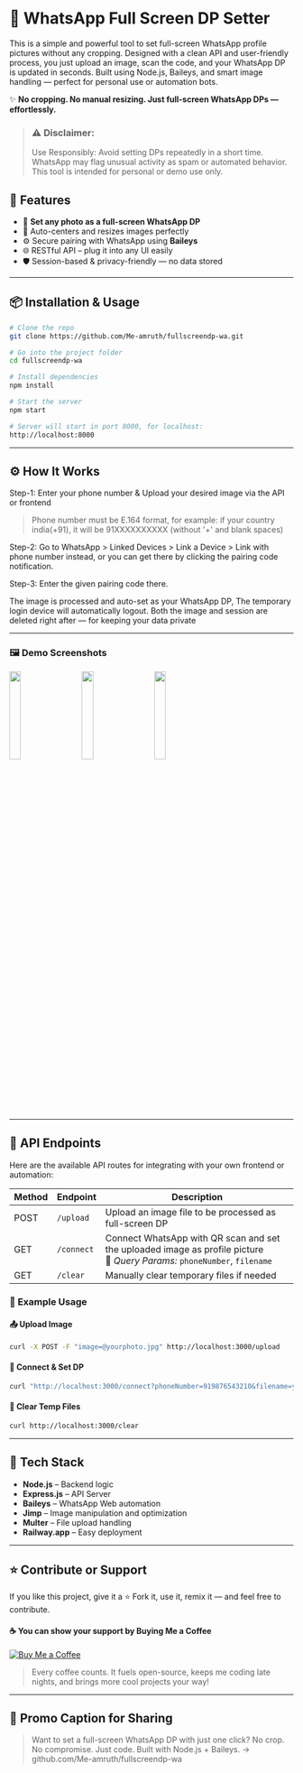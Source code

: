 # 💠 WhatsApp Full Screen DP Setter

This is a simple and powerful tool to set full-screen WhatsApp profile pictures without any cropping.
Designed with a clean API and user-friendly process, you just upload an image, scan the code, and your WhatsApp DP is updated in seconds.
Built using Node.js, Baileys, and smart image handling — perfect for personal use or automation bots.

✨ **No cropping. No manual resizing. Just full-screen WhatsApp DPs — effortlessly.**



> ### ⚠️ Disclaimer:
> Use Responsibly:
Avoid setting DPs repeatedly in a short time.
WhatsApp may flag unusual activity as spam or automated behavior.
This tool is intended for personal or demo use only.



## 🚀 Features

- 📸 **Set any photo as a full-screen WhatsApp DP**
- 🎯 Auto-centers and resizes images perfectly
- ⚙️ Secure pairing with WhatsApp using **Baileys**
- 🌐 RESTful API – plug it into any UI easily
- 🛡️ Session-based & privacy-friendly — no data stored

---

## 📦 Installation & Usage

```bash
# Clone the repo
git clone https://github.com/Me-amruth/fullscreendp-wa.git

# Go into the project folder
cd fullscreendp-wa

# Install dependencies
npm install

# Start the server
npm start

# Server will start in port 8000, for localhost:
http://localhost:8000
```

---

## ⚙️ How It Works

Step-1: Enter your phone number & Upload your desired image via the API or frontend
> Phone number must be E.164 format,
for example: if your country india(+91), it will be 91XXXXXXXXXX (without '+' and blank spaces)

Step-2: Go to WhatsApp > Linked Devices > Link a Device > Link with phone number instead, or you can get there by clicking the pairing code notification.

Step-3: Enter the given pairing code there.

The image is processed and auto-set as your WhatsApp DP, The temporary login device will automatically logout.
Both the image and session are deleted right after — for keeping your data private

---

<h3>🖼️ Demo Screenshots</h3>
<p>
  <img src="https://github.com/missnora07/resources/blob/1e83c0b804ad2ba3cd2f27f7a42c9d90f0104913/Screenshot_2025-04-11-20-41-16-533_com.android.chrome-picsay.jpg?raw=true" width="20%" />
  &nbsp;&nbsp;&nbsp;&nbsp;&nbsp;
  <img src="https://github.com/missnora07/resources/blob/1e83c0b804ad2ba3cd2f27f7a42c9d90f0104913/Screenshot_2025-04-11-20-43-12-983_com.whatsapp.jpg?raw=true" width="20%" />
  &nbsp;&nbsp;&nbsp;&nbsp;&nbsp;
  <img src="https://github.com/missnora07/resources/blob/1e83c0b804ad2ba3cd2f27f7a42c9d90f0104913/Screenshot_2025-04-11-20-39-41-196_com.whatsapp.jpg?raw=true" width="20%" />
</p>

---

## 📡 API Endpoints

Here are the available API routes for integrating with your own frontend or automation:

| Method | Endpoint   | Description                                                                 |
|--------|------------|-----------------------------------------------------------------------------|
| POST   | `/upload`  | Upload an image file to be processed as full-screen DP                      |
| GET    | `/connect` | Connect WhatsApp with QR scan and set the uploaded image as profile picture <br>🔸 *Query Params:* `phoneNumber`, `filename` |
| GET    | `/clear`   | Manually clear temporary files if needed                                    |

### 🔧 Example Usage

#### 📤 Upload Image

```bash
curl -X POST -F "image=@yourphoto.jpg" http://localhost:3000/upload
```
#### 🔗 Connect & Set DP

```bash
curl "http://localhost:3000/connect?phoneNumber=919876543210&filename=yourphoto.jpg"
```
#### 🧹 Clear Temp Files

```bash
curl http://localhost:3000/clear
```

---

## 🔧 Tech Stack

- **Node.js** – Backend logic
- **Express.js** – API Server
- **Baileys** – WhatsApp Web automation
- **Jimp** – Image manipulation and optimization
- **Multer** – File upload handling
- **Railway.app** – Easy deployment

---

## ⭐ Contribute or Support

If you like this project, give it a ⭐
Fork it, use it, remix it — and feel free to contribute.

#### ☕ You can show your support by Buying Me a Coffee

[![Buy Me a Coffee](https://img.shields.io/badge/Buy%20Me%20a%20Coffee-ffdd00?style=for-the-badge&logo=buymeacoffee&logoColor=black)](https://www.buymeacoffee.com/am1uth)

> Every coffee counts. It fuels open-source, keeps me coding late nights, and brings more cool projects your way!

---

## 📢 Promo Caption for Sharing

> Want to set a full-screen WhatsApp DP with just one click?
No crop. No compromise. Just code.
Built with Node.js + Baileys.
→ github.com/Me-amruth/fullscreendp-wa
